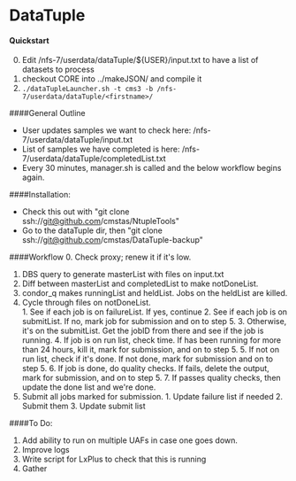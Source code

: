 # DataTuple

#### Quickstart
  0. Edit /nfs-7/userdata/dataTuple/${USER}/input.txt to have a list of datasets to process
  1. checkout CORE into ../makeJSON/ and compile it
  2. `./dataTupleLauncher.sh -t cms3 -b /nfs-7/userdata/dataTuple/<firstname>/`

####General Outline
  + User updates samples we want to check here: /nfs-7/userdata/dataTuple/input.txt
  + List of samples we have completed is here: /nfs-7/userdata/dataTuple/completedList.txt
  + Every 30 minutes, manager.sh is called and the below workflow begins again.

####Installation:
  - Check this out with "git clone ssh://git@github.com/cmstas/NtupleTools"
  - Go to the dataTuple dir, then "git clone ssh://git@github.com/cmstas/DataTuple-backup" 

####Workflow
  0. Check proxy; renew it if it's low.
  1. DBS query to generate masterList with files on input.txt
  2. Diff between masterList and completedList to make notDoneList.  
  3. condor_q makes runningList and heldList.  Jobs on the heldList are killed.  
  4. Cycle through files on notDoneList.  
    1. See if each job is on failureList.  If yes, continue
    2. See if each job is on submitList.  If no, mark job for submission and on to step 5. 
    3. Otherwise, it's on the submitList.  Get the jobID from there and see if the job is running. 
    4. If job is on run list, check time.  If has been running for more than 24 hours, kill it, mark for submission, and on to step 5. 
    5. If not on run list, check if it's done.  If not done, mark for submission and on to step 5.
    6. If job is done, do quality checks.  If fails, delete the output, mark for submission, and on to step 5.
    7. If passes quality checks, then update the done list and we're done.
  5. Submit all jobs marked for submission. 
    1. Update failure list if needed
    2. Submit them
    3. Update submit list

####To Do:
  1. Add ability to run on multiple UAFs in case one goes down.
  2. Improve logs
  3. Write script for LxPlus to check that this is running
  4. Gather
